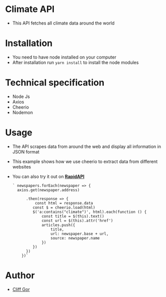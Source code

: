 # Climate API

- This API fetches all climate data around the world
# Installation 
 -  You need to have node installed on your computer 
 - After installation run `yarn install` to install the node modules

# Technical specification
 - Node Js
 - Axios
 - Cheerio
 - Nodemon
# Usage
- The API scrapes data from around the web and display all information in JSON format 
- This example shows how we use cheerio to extract data from different websites
- You can also try it out on **[RapidAPI](https://rapidapi.com/clierozigy/api/climate-data1/)**

      ` newspapers.forEach(newspaper => {
        axios.get(newspaper.address)
        
            .then(response => {
                const html = response.data
               const $ = cheerio.load(html)      
               $('a:contains("climate")', html).each(function () {
                   const title = $(this).text()
                   const url = $(this).attr('href')
                   articles.push({ 
                       title,
                       url: newspaper.base + url,
                       source: newspaper.name
                   })
               })
            })
          })`

# Author
- [Cliff Gor](https://github.com/cliffgor)


